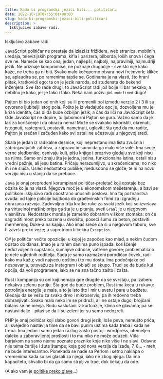 ```yaml
---
title: Kada bi programski jezici bili... političari
date: 2022-10-10T07:55:01+00:00
slug: kada-bi-programski-jezici-bili-politicari
description: >
  Isključivo zabave radi.
---
```


Isključivo zabave radi.

JavaScript političar ne prestaje da izlazi iz frižidera, web stranica, mobilnih uređaja, televizijskih programa, kifla i parizera, bilborda, loših snova i čega sve ne. Nameće se kao onaj jedan, najlepši, najbolji, najpravilniji, najmudriji jezik. Ne priznaje kompromise, ne poznaje drugačije - sve što nije kako kaže, ne treba ga ni biti. Svako malo kočoperno otvara novi frejmvork; klikće se, aplaudira se, po ramenima tapše se. Godinama je na vlasti, što hrani plitak, kratkovidi ego: ta on je jezik naroda, od studenata do bekend inženjera. Sve što rade drugi, to JavaScript radi još bolje ili bar nekako; a nebitno je kako, jer je tako i tako. Neka nam poživi još `undefined` dugo!

Pajton bi bio jedan od onih koji su ili promenili pol između verzije 2 i 3 ili su otvoreno ljubitelji istog pola. Pošto je iz vladajuće opcije, dozvoljena mu je kriza identita; čas bi da bude ozbiljan jezik, a čas da liči na JavaScript šefa. Gde JavaScript ne dopire, tu ljubomorni Pajton se gura. Važno samo da je lak za korišćenje i da obraza nema! Može se svakako iskoristiti, okrenuti, istegnuti, rastegnuti, postaviti, nametnuti, uglaviti; šta god da mu radite, Pajton je srećan i začuđen kako svi ostali ne učestvuju u njegovoj sreći.

Skala je jedan iz radikalne desnice, koji neprestano ima listu zvučnih i zabrinjavajućih zahteva, a zapravo bi samo da ga malo više vole. Ima svoje verne sledbenike, osnivaju kult, pišu knjige i prezrivo gledaju sve koji nisu sa njima. Samo oni znaju šta je jedna, jedina, funkcionalna istina; ostali nisu vredni pažnje, ali jesu batina. Pričaju nerazumljivo, u skraćenicama; no niko ih i ne sluša. Usled nedostatka publike, međusobno se glože; te ni na novu verziju nisu u stanju da se prebace.

Java je onaj prepredeni korumpirani političar-preletač koji opstaje bez obzira ko je na vlasti. Njegova moć je u ekonomskom mešetarenju, a bavi se politikom isključivo radi obostrano unosnih poslova. Ima taj poznanstva svuda: od tajne policije bajtkoda do građevinskih firmi za izgradnju obrazaca razvoja. Zadovoljno trlja kratke ruke za svaki jezik koji se izvršava na virtuelnoj mašini; briga ga šta je u pitanju, sveti `Graal` je u njegovom vlasništvu. Nedostatak morala je zamenio dobranim viškom stomaka: on će sagraditi most preko bazena u dvorištu, poseći šumu za beton, postaviti mermernog Duke-a na kapiju. Ako imaš sreće da si u njegovom taboru, sve ti završi preko veze; u suprotnom ti čekira `Exception`.

C# je političar večite opozicije; u kojoj je započeo kao mlad, a nekim čudom opstao do danas. Imao je u ranim danima puno ispada: korišćenje nedozvoljenih supstanci, sumnjive odnose, vatrene govore; problematično je dete uglednih roditelja. Sada je samo razmaženi porodičan čovek, radi kako mu kažu; vodi najveću opštinu i to mu dosta. Ima podočnjake od nespavanja, tetovažu za Instagram i oblači se skupo. Trudi se da bude kul opcija, da voli programere, iako se ne zna tačno zašto i zašta.

Rust i kompanija su oni koji nemaju gde drugde da se svrstaju, pa izaberu nekakvu zelenu partiju. Šta god da bude problem, Rust ima keca u rukavu: potrošnja energije je mala, a to je isto što i mir u svetu i pare u budžetu. Gledaju da se vežu za svako drvo i mikroservis, pa ih redovno treba dohranjivati. Svako malo neko im se pridruži, ali ne ostaje dugo; brojčani balans se ne menja. Budu saslušani iz kurtoazije, klima se glavama; pa se nastavi dalje - pitaš se da li su zeleni jer su samo nedozreli.

PHP je onaj političar koji slabo govori drugi jezik, loše peva, nemušto priča, ali svejedno nastavlja time da se bavi punim ustima kada treba i kada ne treba. Ima jedan i samo jedan razlog zašto postoji: wordpress, utemeljen daleko u zaboravljenoj prošlosti i to mu niko ne može oduzeti. Vitla barjakom na samo njemu poznate praznike koje niko više i ne slavi. Odavno nije tema čaršije i žute štampe; koja god nova verzija da izađe, 7, 8... - meh, ne bude interesantno. Ponekada se nađe sa Perlom i setno naklapa o vremenima kada su svi glasali za njega, iako ne zbog njega. Da ima kapaciteta, shvatio bi da ga samo strpljivo trpe, dok čekaju da ode.

(A ako vam je [politike preko glave](https://oblac.rs/sta-bi-bio-nike-softverskog-inzenjerstva/)...)
